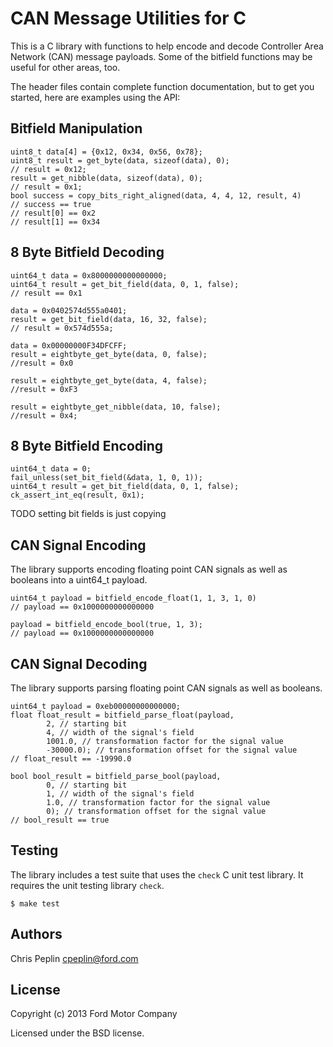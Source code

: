 CAN Message Utilities for C
===========================

This is a C library with functions to help encode and decode Controller Area
Network (CAN) message payloads. Some of the bitfield functions may be useful for
other areas, too.

The header files contain complete function documentation, but to get you
started, here are examples using the API:

## Bitfield Manipulation

    uint8_t data[4] = {0x12, 0x34, 0x56, 0x78};
    uint8_t result = get_byte(data, sizeof(data), 0);
    // result = 0x12;
    result = get_nibble(data, sizeof(data), 0);
    // result = 0x1;
    bool success = copy_bits_right_aligned(data, 4, 4, 12, result, 4)
    // success == true
    // result[0] == 0x2
    // result[1] == 0x34

## 8 Byte Bitfield Decoding

    uint64_t data = 0x8000000000000000;
    uint64_t result = get_bit_field(data, 0, 1, false);
    // result == 0x1

    data = 0x0402574d555a0401;
    result = get_bit_field(data, 16, 32, false);
    // result = 0x574d555a;

    data = 0x00000000F34DFCFF;
    result = eightbyte_get_byte(data, 0, false);
    //result = 0x0

    result = eightbyte_get_byte(data, 4, false);
    //result = 0xF3

    result = eightbyte_get_nibble(data, 10, false);
    //result = 0x4;

## 8 Byte Bitfield Encoding

    uint64_t data = 0;
    fail_unless(set_bit_field(&data, 1, 0, 1));
    uint64_t result = get_bit_field(data, 0, 1, false);
    ck_assert_int_eq(result, 0x1);

TODO setting bit fields is just copying

## CAN Signal Encoding

The library supports encoding floating point CAN signals as well as booleans
into a uint64_t payload.

    uint64_t payload = bitfield_encode_float(1, 1, 3, 1, 0)
    // payload == 0x1000000000000000

    payload = bitfield_encode_bool(true, 1, 3);
    // payload == 0x1000000000000000

## CAN Signal Decoding

The library supports parsing floating point CAN signals as well as booleans.

    uint64_t payload = 0xeb00000000000000;
    float float_result = bitfield_parse_float(payload,
            2, // starting bit
            4, // width of the signal's field
            1001.0, // transformation factor for the signal value
            -30000.0); // transformation offset for the signal value
    // float_result == -19990.0

    bool bool_result = bitfield_parse_bool(payload,
            0, // starting bit
            1, // width of the signal's field
            1.0, // transformation factor for the signal value
            0); // transformation offset for the signal value
    // bool_result == true

## Testing

The library includes a test suite that uses the `check` C unit test library. It
requires the unit testing library `check`.

    $ make test

## Authors

Chris Peplin cpeplin@ford.com

## License

Copyright (c) 2013 Ford Motor Company

Licensed under the BSD license.

